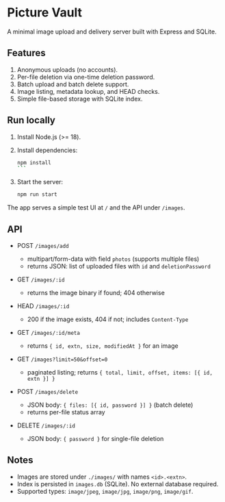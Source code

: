 # Picture Vault

A minimal image upload and delivery server built with Express and SQLite.

## Features

1. Anonymous uploads (no accounts).
2. Per-file deletion via one-time deletion password.
3. Batch upload and batch delete support.
4. Image listing, metadata lookup, and HEAD checks.
5. Simple file-based storage with SQLite index.

## Run locally

1. Install Node.js (>= 18).
2. Install dependencies:

   ````bash
   npm install
   ```

3. Start the server:

   ```bash
   npm run start
   ```

The app serves a simple test UI at `/` and the API under `/images`.

## API

- POST `/images/add`
  - multipart/form-data with field `photos` (supports multiple files)
  - returns JSON: list of uploaded files with `id` and `deletionPassword`

- GET `/images/:id`
  - returns the image binary if found; 404 otherwise

- HEAD `/images/:id`
  - 200 if the image exists, 404 if not; includes `Content-Type`

- GET `/images/:id/meta`
  - returns `{ id, extn, size, modifiedAt }` for an image

- GET `/images?limit=50&offset=0`
  - paginated listing; returns `{ total, limit, offset, items: [{ id, extn }] }`

- POST `/images/delete`
  - JSON body: `{ files: [{ id, password }] }` (batch delete)
  - returns per-file status array

- DELETE `/images/:id`
  - JSON body: `{ password }` for single-file deletion

## Notes

- Images are stored under `./images/` with names `<id>.<extn>`.
- Index is persisted in `images.db` (SQLite). No external database required.
- Supported types: `image/jpeg`, `image/jpg`, `image/png`, `image/gif`.